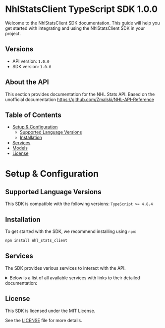 # NhlStatsClient TypeScript SDK 1.0.0

Welcome to the NhlStatsClient SDK documentation. This guide will help you get started with integrating and using the NhlStatsClient SDK in your project.

## Versions

- API version: `1.0.0`
- SDK version: `1.0.0`

## About the API

This section provides documentation for the NHL Stats API. Based on the unofficial documentation https://github.com/Zmalski/NHL-API-Reference

## Table of Contents

- [Setup & Configuration](#setup--configuration)
  - [Supported Language Versions](#supported-language-versions)
  - [Installation](#installation)
- [Services](#services)
- [Models](#models)
- [License](#license)

# Setup & Configuration

## Supported Language Versions

This SDK is compatible with the following versions: `TypeScript >= 4.8.4`

## Installation

To get started with the SDK, we recommend installing using `npm`:

```bash
npm install nhl_stats_client
```

## Services

The SDK provides various services to interact with the API.

<details> 
<summary>Below is a list of all available services with links to their detailed documentation:</summary>

| Name                                                                   |
| :--------------------------------------------------------------------- |
| [PlayersService](documentation/services/PlayersService.md)             |
| [SkatersService](documentation/services/SkatersService.md)             |
| [GoaliesService](documentation/services/GoaliesService.md)             |
| [DraftService](documentation/services/DraftService.md)                 |
| [TeamsService](documentation/services/TeamsService.md)                 |
| [SeasonService](documentation/services/SeasonService.md)               |
| [GameService](documentation/services/GameService.md)                   |
| [MiscellaneousService](documentation/services/MiscellaneousService.md) |

</details>

## License

This SDK is licensed under the MIT License.

See the [LICENSE](LICENSE) file for more details.

<!-- This file was generated by liblab | https://liblab.com/ -->
